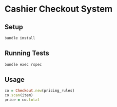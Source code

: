 # Cashier Checkout System

## Setup
```bash
bundle install
```

## Running Tests
```bash
bundle exec rspec
```

## Usage
```ruby
co = Checkout.new(pricing_rules)
co.scan(item)
price = co.total
```